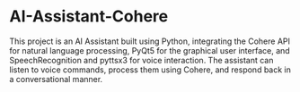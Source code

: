 # AI-Assistant-Cohere
This project is an AI Assistant built using Python, integrating the Cohere API for natural language processing, PyQt5 for the graphical user interface, and SpeechRecognition and pyttsx3 for voice interaction. The assistant can listen to voice commands, process them using Cohere, and respond back in a conversational manner.

